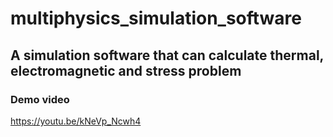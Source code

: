# multiphysics_simulation_software

## A simulation software that can calculate thermal, electromagnetic and stress problem

### Demo video

https://youtu.be/kNeVp_Ncwh4
